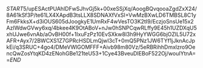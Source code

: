 $START$5/upESActPUAhlDFwSJhvGj5k+00xeSSjXq/AoogBQvqooaZgdZxX24/8A61kSf3P/te61LX4XApdB3tsLLX8SDNAXfVxSI+VwMzBXwLD6TMBSL8C1yFm6FkksX+d3iOUS605dJoogkyE1UmRxF4wVesTO3K2tI9/EczjoSnsUe15x2AzIWdwGVwy6xq/4bkee4K9OtABoV+nJw0hSNPCqwRLffy9E45h1UZDXqU5xhUJwe6vnAb/aOvBH00f+1IxuFzPz10EvSXkw8l3h9HyYWGG6bjOZIL5U72xAFR+Ayx7/2BWCXS1Z7GPRcHSDLmQjwI3cT+0mQ5PNz1JW6TYf1jJknAcJpkEi/q3SRUC+4go4/DMeVWlGOMFFF+Aivb98m80Vz/5eRBRihhDmxlzro9OencQwZosYtqKD4zENohGBe121teU53+1Cye43BveuDIEBoF522Oj/wouIYtnA==$END$